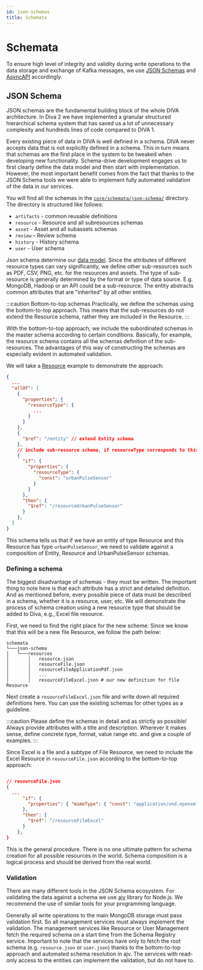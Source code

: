 ```yaml
---
id: json-schemas
title: Schemata
---
```


# Schemata  

To ensure high level of integrity and validity during write operations to the data storage and exchange of Kafka messages, 
we use [JSON Schemas](https://json-schema.org/) and [AsyncAPI](https://www.asyncapi.com/) accordingly. 

## JSON Schema

JSON schemas are the fundamental building block of the whole DIVA architecture. In Diva 2 we have implemented a granular 
structured hierarchical schema system that has saved us a lot of unnecessary complexity and hundreds lines of code compared to DIVA 1.

Every existing piece of data in DIVA is well defined in a schema. DIVA never accepts data that is not explicitly defined 
in a schema. This in turn means that schemas are the first place in the system to be tweaked when developing new functionality.
Schema-drive development engages us to first clearly define the data model and then start with implementation.
However, the most important benefit comes from the fact that thanks to the JSON Schema tools we were able to implement 
fully automated validation of the data in our services. 

You will find all the schemas in the [`core/schemata/json-schema/`](https://github.com/FraunhoferISST/diva/blob/master/core/schemata/json-schema) directory.
The directory is structured like follows:

+ `artifacts` - common reusable definitions
+ `resource` - Resource and all subresources schemas
+ `asset` - Asset and all subassets schemas
+ `review` - Review schema
+ `history` - History schema
+ `user` - User schema

Json schema determine our [data model](../architecture/introduction#data-model). Since the attributes of different resource 
types can vary significantly, we define other sub-resources such as PDF, CSV, PNG, etc. for the resources and assets. 
The type of sub-resource is generally determined by the format or type of data source. E.g. MongoDB, Hadoop or an API could be a sub-resource.
The entity abstracts common attributes that are "inherited" by all other entities.

<JsonSchemasModel />

:::caution Bottom-to-top schemas
Practically, we define the schemas using the bottom-to-top approach. This means that the sub-resources do not extend the 
Resource schema, rather they are included in the Resource.
:::

With the bottom-to-top approach, we include the subordinated schemas in the master schema according to certain conditions. 
Basically, for example, the resource schema contains all the schemas definition of the sub-resources. 
The advantages of this way of constructing the schemas are especially evident in automated validation.

We will take a [Resource](https://github.com/FraunhoferISST/diva/blob/master/core/schemata/json-schema/resource/resource.json) example to demonstrate the approach:

```json
{
  ...
  "allOf": [
    {
      "properties": {
        "resourceType": {
          ...
        }
      }
    },
    {
      "$ref": "/entity" // extend Entity schema
    },
    // include sub-resource schema, if resourceType corresponds to this sub-resource
    {
      "if": {
        "properties": {
          "resourceType": {
            "const": "urbanPulseSensor"
          }
        }
      },
      "then": {
        "$ref": "/resourceUrbanPulseSensor"
      }
    },
  ]
}
```

This schema tells us that if we have an entity of type Resource and this Resource has type `urbanPulseSensor`, we need to validate 
against a composition of Entity, Resource and UrbanPulseSensor schemas.

### Defining a schema

The biggest disadvantage of schemas - they must be written. The important thing to note here is that each attribute has 
a strict and detailed definition. And as mentioned before, every possible piece of data must be described in a schema, 
whether it is a resource, user, etc. We will demonstrate the process of schema creation using a new resource type that 
should be added to Diva, e.g., Excel file resource.

First, we need to find the right place for the new scheme. Since we know that this will be a new file Resource, 
we follow the path below:

```
schemata
└───json-schema
│   └───resources
│       │   resource.json
│       │   resourceFile.json
│       │   resourceFileApplicationPdf.json
│       │   ...
│       │   resourceFileExcel.json # our new definition for file Resource 
```

Next create a `resourceFileExcel.json` file and write down all required definitions here. You can use the existing schemas for other types as a guideline.

:::caution
Please define the schemas in detail and as strictly as possible! Always provide attributes with a title and description. 
Wherever it makes sense, define concrete type, format, value range etc. and give a couple of examples.
:::

Since Excel is a file and a subtype of File Resource, we need to include the Excel Resource in `resourceFile.json` according to the bottom-to-top approach:

```json

// resourceFile.json
{
  ...
      "if": {
        "properties": { "mimeType": { "const": "application/vnd.openxmlformats-officedocument.spreadsheetml.sheet" } }
      },
      "then": {
        "$ref": "/resourceFileExcel"
      }
    },
}
```

This is the general procedure. There is no one ultimate pattern for schema creation for all possible resources in the world. 
Schema composition is a logical process and should be derived from the real world.

### Validation

There are many different tools in the JSON Schema ecosystem. For validating the data against a 
schema we use [ajv](https://github.com/ajv-validator/ajv) library for Node.js. We recommend the use of similar tools for 
your programming language.

Generally all write operations to the main MongoDB storage must pass validation first.
So all management services must always implement the validation. The management services like Resource or User Management
fetch the required schema on a start time from the Schema Registry service. Important to note that the services have only
to fetch the root schema (e.g. `resource.json` or `user.json`) thanks to the bottom-to-top approach and automated schema resolution 
in ajv. The services with read-only access to the entities can implement the validation, but do not have to.